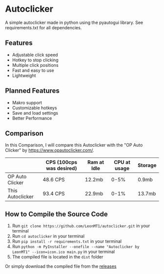 # Autoclicker
A simple autoclicker made in python using the pyautogui library. See requirements.txt for all dependencies.

## Features
- Adjustable click speed
- Hotkey to stop clicking
- Multiple click positions
- Fast and easy to use
- Lightweight

## Planned Features
- Makro support
- Customizable hotkeys
- Save and load settings
- Better Performance

## Comparison
In this Comparison, I will compare this Autoclicker with the "OP Auto Clicker" by https://www.opautoclicker.com/.

|                  | CPS (100cps was desired) | Ram at Idle | CPU at usage | Storage |
|------------------|--------------------------|-------------|--------------|---------|
| OP Auto Clicker  | 48.6 CPS                 | 12.2mb      | 0-5%         | 0.9mb   |
| This Autoclicker | 93.4 CPS                 | 22.9mb      | 0-1%         | 13.7mb  |

## How to Compile the Source Code
1. Run `git clone https://github.com/LeonMT1/autoclicker.git` in your terminal
2. Run `cd autoclicker` in your terminal
3. Run `pip install -r requirements.txt` in your terminal
4. Run `python -m PyInstaller --onefile --name "Autoclicker by LeonMT1" --icon=icon.ico main.py` in your terminal
5. The compiled file is located in the `dist` folder

Or simply download the compiled file from the [releases](https://github.com/LeonMT1/autoclicker/releases)